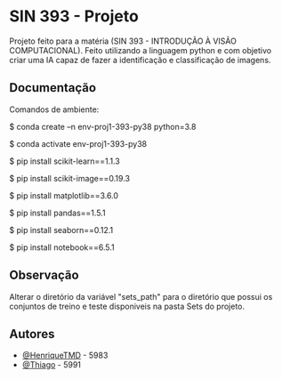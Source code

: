 
# SIN 393 - Projeto

Projeto feito para a matéria (SIN 393 - INTRODUÇÃO À VISÃO COMPUTACIONAL). 
Feito utilizando a linguagem python e com objetivo criar uma IA capaz de fazer 
a identificação e classificação de imagens.

## Documentação

Comandos de ambiente:

  $ conda create –n env-proj1-393-py38 python=3.8
  
  $ conda activate env-proj1-393-py38
  
  $ pip install scikit-learn==1.1.3
  
  $ pip install scikit-image==0.19.3
  
  $ pip install matplotlib==3.6.0
  
  $ pip install pandas==1.5.1
  
  $ pip install seaborn==0.12.1
  
  $ pip install notebook==6.5.1

## Observação

Alterar o diretório da variável "sets_path" para o diretório que possui os conjuntos de treino e teste disponiveis na pasta Sets do projeto.

## Autores

- [@HenriqueTMD](https://github.com/HenriqueTMD) - 5983
- [@Thiago](https://github.com/thiagomf15) - 5991

